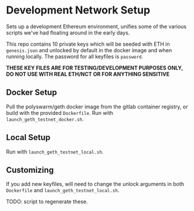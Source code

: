 # Development Network Setup

Sets up a development Ethereum environment, unifies some of the various scripts
we've had floating around in the early days.

This repo contains 10 private keys which will be seeded with ETH in
`genesis.json` and unlocked by default in the docker image and when running
locally. The password for all keyfiles is `password`.

**THESE KEY FILES ARE FOR TESTING/DEVELOPMENT PURPOSES ONLY, DO NOT USE WITH
REAL ETH/NCT OR FOR ANYTHING SENSITIVE**

## Docker Setup

Pull the polyswarm/geth docker image from the gitlab container registry, or build with
the provided `Dockerfile`. Run with `launch_geth_testnet_docker.sh`.

## Local Setup

Run with `launch_geth_testnet_local.sh`.

## Customizing

If you add new keyfiles, will need to change the unlock arguments in both
`Dockerfile` and `launch_geth_testnet_local.sh`.

TODO: script to regenerate these.
